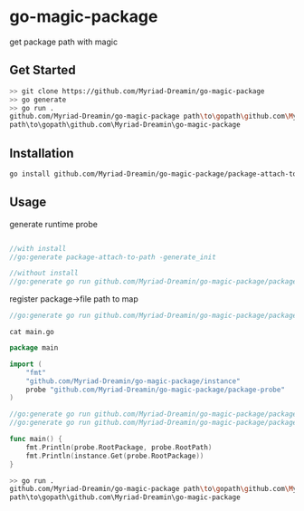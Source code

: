 # go-magic-package
 get package path with magic

## Get Started

```bash
>> git clone https://github.com/Myriad-Dreamin/go-magic-package
>> go generate
>> go run .
github.com/Myriad-Dreamin/go-magic-package path\to\gopath\github.com\Myriad-Dreamin\go-magic-package
path\to\gopath\github.com\Myriad-Dreamin\go-magic-package
```

## Installation

```bash
go install github.com/Myriad-Dreamin/go-magic-package/package-attach-to-path
```

## Usage

generate runtime probe

```go

//with install
//go:generate package-attach-to-path -generate_init

//without install
//go:generate go run github.com/Myriad-Dreamin/go-magic-package/package-attach-to-path -generate_init
```

register package->file path to map

```go
//go:generate go run github.com/Myriad-Dreamin/go-magic-package/package-attach-to-path -generate_register_map
```

`cat main.go`

```go
package main

import (
	"fmt"
	"github.com/Myriad-Dreamin/go-magic-package/instance"
	probe "github.com/Myriad-Dreamin/go-magic-package/package-probe"
)

//go:generate go run github.com/Myriad-Dreamin/go-magic-package/package-attach-to-path -generate_init -path=github.com/Myriad-Dreamin/go-magic-package -package=main
//go:generate go run github.com/Myriad-Dreamin/go-magic-package/package-attach-to-path -generate_register_map

func main() {
	fmt.Println(probe.RootPackage, probe.RootPath)
	fmt.Println(instance.Get(probe.RootPackage))
}

```

```bash
>> go run .
github.com/Myriad-Dreamin/go-magic-package path\to\gopath\github.com\Myriad-Dreamin\go-magic-package
path\to\gopath\github.com\Myriad-Dreamin\go-magic-package
```





